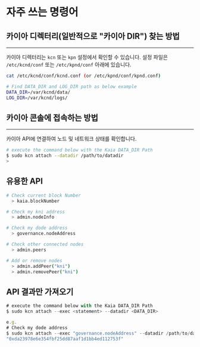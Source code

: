 # 자주 쓰는 명령어

## 카이아 디렉터리(일반적으로 "카이아 DIR") 찾는 방법

---

카이아 디렉터리는 `kcn` 또는 `kpn` 설정에서 확인할 수 있습니다. 설정 파일은 `/etc/kcnd/conf` 또는 `/etc/kpnd/conf` 아래에 있습니다.

```bash
cat /etc/kcnd/conf/kcnd.conf (or /etc/kpnd/conf/kpnd.conf)

# Find DATA_DIR and LOG_DIR path as below example
DATA_DIR=/var/kcnd/data/
LOG_DIR=/var/kcnd/logs/
```

## 카이아 콘솔에 접속하는 방법

---

카이아 API에 연결하여 노드 및 네트워크 상태를 확인합니다.

```bash
# execute the command below with the Kaia DATA_DIR Path
$ sudo kcn attach --datadir /path/to/datadir
> 
```

## 유용한 API

```bash
# Check current block Number
  > kaia.blockNumber

# Check my kni address
  > admin.nodeInfo

# Check my dode address
  > governance.nodeAddress

# Check other connected nodes
  > admin.peers

# Add or remove nodes
  > admin.addPeer("kni")
  > admin.removePeer("kni")
```

## API 결과만 가져오기

```jsx
# execute the command below with the Kaia DATA_DIR Path
$ sudo kcn attach --exec <statement> --datadir <DATA_DIR>

e.g.
# Check my dode address
$ sudo kcn attach --exec "governance.nodeAddress" --datadir /path/to/datadir
"0xda23978e6e354fbf25dd87aaf1d1bb4ed112753f"
```
